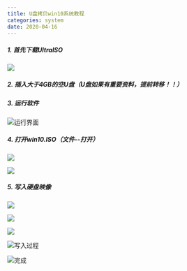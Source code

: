 ```yaml
---
title: U盘拷贝win10系统教程
categories: system
date: 2020-04-16
---
```


##### 1. 首先下载UltraISO
![](http://upload-images.jianshu.io/upload_images/5006978-3b76a395ed19ed7e.png?imageMogr2/auto-orient/strip%7CimageView2/2/w/1240)

##### 2. 插入大于4GB的空U盘（U盘如果有重要资料，提前转移！！）

##### 3. 运行软件
![运行界面](http://upload-images.jianshu.io/upload_images/5006978-c6a90da533df8494.png?imageMogr2/auto-orient/strip%7CimageView2/2/w/1240)

##### 4. 打开win10.ISO（文件--打开）
![](http://upload-images.jianshu.io/upload_images/5006978-c434f6efd4a84523.png?imageMogr2/auto-orient/strip%7CimageView2/2/w/1240)

![](http://upload-images.jianshu.io/upload_images/5006978-e8f788062f1069b4.png?imageMogr2/auto-orient/strip%7CimageView2/2/w/1240)

##### 5. 写入硬盘映像 
![](http://upload-images.jianshu.io/upload_images/5006978-bdf9938afc6f7da5.png?imageMogr2/auto-orient/strip%7CimageView2/2/w/1240)

![](http://upload-images.jianshu.io/upload_images/5006978-5ccbdfd1b2a1aab3.png?imageMogr2/auto-orient/strip%7CimageView2/2/w/1240)

![](http://upload-images.jianshu.io/upload_images/5006978-fbc6e148ba7ace12.png?imageMogr2/auto-orient/strip%7CimageView2/2/w/1240)

![写入过程](http://upload-images.jianshu.io/upload_images/5006978-6f216f2ca35af432.png?imageMogr2/auto-orient/strip%7CimageView2/2/w/1240)

![完成](http://upload-images.jianshu.io/upload_images/5006978-61681fc2548578e7.png?imageMogr2/auto-orient/strip%7CimageView2/2/w/1240)






